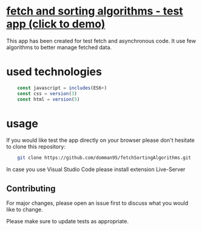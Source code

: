 # [fetch and sorting algorithms - test app (click to demo)](https://domman95.github.io/fetchSortingAlgorithms/)

This app has been created for test fetch and asynchronous code.
It use few algorithms to better manage fetched data.

# used technologies

``` javascript
    const javascript = includes(ES6+)
    const css = version(3)
    const html = version(5)
```

# usage

If you would like test the app directly on your browser please don't hesitate to clone this repository:

```bash
    git clone https://github.com/domman95/fetchSortingAlgorithms.git
```

In case you use Visual Studio Code please install extension Live-Server

## Contributing
For major changes, please open an issue first to discuss what you would like to change.

Please make sure to update tests as appropriate.

